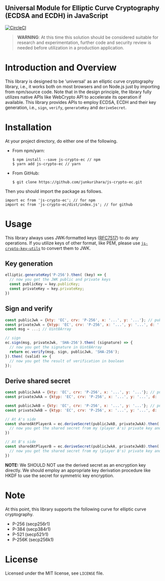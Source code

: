 Universal Module for Elliptic Curve Cryptography (ECDSA and ECDH) in JavaScript
--
[![CircleCI](https://circleci.com/gh/junkurihara/js-crypto-ec.svg?style=svg)](https://circleci.com/gh/junkurihara/js-crypto-ec)

> **WARNING**: At this time this solution should be considered suitable for research and experimentation, further code and security review is needed before utilization in a production application.

# Introduction and Overview
This library is designed to be 'universal' as an elliptic curve cryptography library, i.e., it works both on most browsers and on Node.js just by importing from npm/source code. Note that in the design principle, the library fully utilizes native APIs like WebCrypto API to accelerate its operation if available. This library provides APIs to employ ECDSA, ECDH and their key generation, i.e., `sign`, `verify`, `generateKey` and `deriveSecret`.

# Installation
At your project directory, do either one of the following.

- From npm/yarn:
  ```shell
  $ npm install --save js-crypto-ec // npm
  $ yarn add js-crypto-ec // yarn
  ```
- From GitHub:
  ```shell
  $ git clone https://github.com/junkurihara/js-crypto-ec.git
  ```

Then you should import the package as follows.
```shell
import ec from 'js-crypto-ec'; // for npm
import ec from 'js-crypto-ec/dist/index.js'; // for github
```
  
# Usage
This library always uses JWK-formatted keys ([RFC7517](https://tools.ietf.org/html/rfc7517)) to do any operations. If you utilize keys of other format, like PEM, please use [`js-crypto-key-utils`](https://github.com/junkurihara/js-crypto-key-utils) to convert them to JWK.

## Key generation
```javascript
elliptic.generateKey('P-256').then( (key) => {
  // now you get the JWK public and private keys
  const publicKey = key.publicKey;
  const privateKey = key.privateKey;
})
```

## Sign and verify
```javascript
const publicJwk = {kty: 'EC', crv: 'P-256', x: '...', y: '...'}; // public key
const privateJwk = {ktyp: 'EC', crv: 'P-256', x: '...', y: '...', d: '...'}; // paired private key
const msg = ...; // Uint8Array

// sign
ec.sign(msg, privateJwk, 'SHA-256').then( (signature) => {
  // now you get the signature in Uint8Array
  return ec.verify(msg, sign, publicJwk, 'SHA-256');  
}).then( (valid) => {
  // now you get the result of verification in boolean
});
```
## Derive shared secret
```javascript
const publicJwkA = {kty: 'EC', crv: 'P-256', x: '...', y: '...'}; // public key of player A
const privateJwkA = {ktyp: 'EC', crv: 'P-256', x: '...', y: '...', d: '...'}; // paired private key of player A

const publicJwkB = {kty: 'EC', crv: 'P-256', x: '...', y: '...'}; // public key of player B
const privateJwkB = {ktyp: 'EC', crv: 'P-256', x: '...', y: '...', d: '...'}; // paired private key of player B

// At A's side
const sharedAtPlayerA = ec.deriveSecret(publicJwkB, privateJwkA).then( (secretAtA) => {
  // now you get the shared secret from my (player A's) private key and player B's public key
})

// At B's side
const sharedAtPlayerB = ec.deriveSecret(publicJwkA, privateJwkB).then( (secretAtB) => {
  // now you get the shared secret from my (player B's) private key and player A's public key
})
```
**NOTE:** We SHOULD NOT use the derived secret as an encryption key directly. We should employ an appropriate key derivation procedure like HKDF to use the secret for symmetric key encryption.

# Note
At this point, this library supports the following curve for elliptic curve cryptography.
- P-256 (secp256r1)
- P-384 (secp384r1)
- P-521 (secp521r1)
- P-256K (secp256k1)

# License
Licensed under the MIT license, see `LICENSE` file.